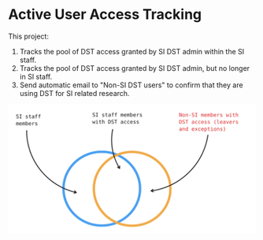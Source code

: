 # Active User Access Tracking

This project:

1. Tracks the pool of DST access granted by SI DST admin within the SI staff.
2. Tracks the pool of DST access granted by SI DST admin, but no longer in SI staff.
3. Send automatic email to "Non-SI DST users" to confirm that they are using DST for SI related research.

![venn_diagram](https://github.com/CBS-SI/DST/blob/main/Active%20User%20Access%20Tracking/images/venn_diagram.svg)
